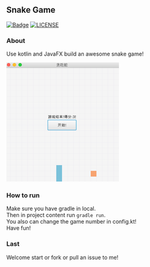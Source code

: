 ## Snake Game

[![Badge](https://img.shields.io/badge/link-996.icu-red.svg)](https://996.icu/#/zh_CN)
[![LICENSE](https://img.shields.io/badge/license-NPL%20(The%20996%20Prohibited%20License)-blue.svg)](https://github.com/996icu/996.ICU/blob/master/LICENSE)

### About
Use kotlin and JavaFX build an awesome snake game!

![snake_image](screenshot/snake.png)  

### How to run
Make sure you have gradle in local.  
Then in project content run `gradle run`.  
You also can change the game number in config.kt!  
Have fun!

### Last
Welcome start or fork or pull an issue to me!